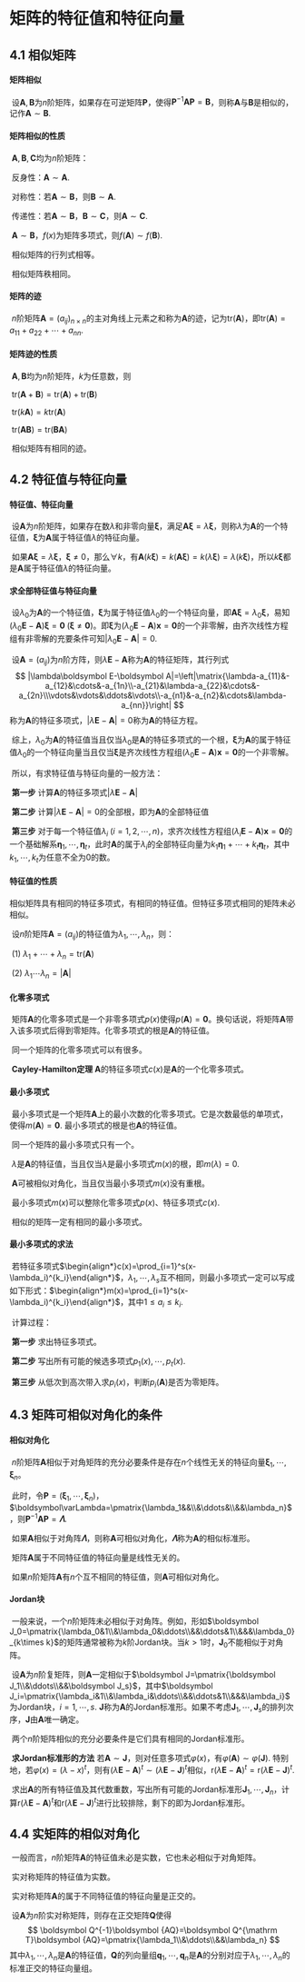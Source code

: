# 矩阵的特征值和特征向量

## 4.1 相似矩阵

#### 矩阵相似

​	设$\boldsymbol A,\boldsymbol B$为$n$阶矩阵，如果存在可逆矩阵$\boldsymbol P$，使得$\boldsymbol P^{-1}\boldsymbol{AP}=\boldsymbol B$，则称$\boldsymbol A$与$\boldsymbol B$是相似的，记作$\boldsymbol A\sim\boldsymbol B$.

#### 矩阵相似的性质

​	$\boldsymbol A,\boldsymbol B,\boldsymbol C$均为$n$阶矩阵：

​		反身性：$\boldsymbol A\sim\boldsymbol A$.

​		对称性：若$\boldsymbol A\sim\boldsymbol B$，则$\boldsymbol B\sim\boldsymbol A$.

​		传递性：若$\boldsymbol A\sim\boldsymbol B$，$\boldsymbol B\sim\boldsymbol C$，则$\boldsymbol A\sim\boldsymbol C$.

​	$\boldsymbol A\sim\boldsymbol B$，$f(x)$为矩阵多项式，则$f(\boldsymbol A)\sim f(\boldsymbol B)$.

​	相似矩阵的行列式相等。

​	相似矩阵秩相同。

#### 矩阵的迹

​	$n$阶矩阵$\boldsymbol A=(a_{ij})_{n\times n}$的主对角线上元素之和称为$\boldsymbol A$的迹，记为$\mathrm{tr}(\boldsymbol A)$，即$\mathrm{tr}(\boldsymbol A)=a_{11}+a_{22}+\cdots+a_{nn}$.

#### 矩阵迹的性质

​	$\boldsymbol A,\boldsymbol B$均为$n$阶矩阵，$k$为任意数，则

​		$\mathrm{tr}(\boldsymbol A+\boldsymbol B)=\mathrm{tr}(\boldsymbol A)+\mathrm{tr}(\boldsymbol B)$

​		$\mathrm{tr}(k\boldsymbol A)=k\mathrm{tr}(\boldsymbol A)$

​		$\mathrm{tr}(\boldsymbol{AB})=\mathrm{tr}(\boldsymbol{BA})$

​	相似矩阵有相同的迹。

## 4.2 特征值与特征向量

#### 特征值、特征向量

​	设$\boldsymbol A$为$n$阶矩阵，如果存在数$\lambda$和非零向量$\boldsymbol\xi$，满足$\boldsymbol{A\xi}=\lambda\boldsymbol\xi$，则称$\lambda$为$\boldsymbol A$的一个特征值，$\boldsymbol\xi$为$\boldsymbol A$属于特征值$\lambda$的特征向量。

​	如果$\boldsymbol{A\xi}=\lambda\boldsymbol\xi$，$\boldsymbol\xi\neq0$，那么$\forall k$，有$\boldsymbol A(k\boldsymbol\xi)=k(\boldsymbol{A\xi})=k(\lambda\boldsymbol\xi)=\lambda(k\boldsymbol\xi)$，所以$k\boldsymbol\xi$都是$\boldsymbol A$属于特征值$\lambda$的特征向量。

#### 求全部特征值与特征向量

​	设$\lambda_0$为$\boldsymbol A$的一个特征值，$\boldsymbol\xi$为属于特征值$\lambda_0$的一个特征向量，即$\boldsymbol{A\xi}=\lambda_0\boldsymbol\xi$，易知$(\lambda_0\boldsymbol E-\boldsymbol A)\boldsymbol\xi=\boldsymbol0\;(\boldsymbol\xi\neq\boldsymbol0)$。即$\boldsymbol\xi$为$(\lambda_0\boldsymbol E-\boldsymbol A)\boldsymbol x=\boldsymbol0$的一个非零解，由齐次线性方程组有非零解的充要条件可知$|\lambda_0\boldsymbol E-\boldsymbol A|=0$.

​	设$\boldsymbol A=(a_{ij})$为$n$阶方阵，则$\lambda\boldsymbol E-\boldsymbol A$称为$\boldsymbol A$的特征矩阵，其行列式
$$
|\lambda\boldsymbol E-\boldsymbol A|=\left|\matrix{\lambda-a_{11}&-a_{12}&\cdots&-a_{1n}\\-a_{21}&\lambda-a_{22}&\cdots&-a_{2n}\\\vdots&\vdots&\ddots&\vdots\\-a_{n1}&-a_{n2}&\cdots&\lambda-a_{nn}}\right|
$$
称为$\boldsymbol A$的特征多项式，$|\lambda\boldsymbol E-\boldsymbol A|=0$称为$\boldsymbol A$的特征方程。

​	综上，$\lambda_0$为$\boldsymbol A$的特征值当且仅当$\lambda_0$是$\boldsymbol A$的特征多项式的一个根，$\boldsymbol\xi$为$\boldsymbol A$的属于特征值$\lambda_0$的一个特征向量当且仅当$\boldsymbol\xi$是齐次线性方程组$(\lambda_0\boldsymbol E-\boldsymbol A)\boldsymbol x=\boldsymbol0$的一个非零解。

​	所以，有求特征值与特征向量的一般方法：

​		**第一步** 计算$\boldsymbol A$的特征多项式$|\lambda\boldsymbol E-\boldsymbol A|$

​		**第二步** 计算$|\lambda\boldsymbol E-\boldsymbol A|=0$的全部根，即为$\boldsymbol A$的全部特征值

​		**第三步** 对于每一个特征值$\lambda_i\;(i=1,2,\cdots,n)$，求齐次线性方程组$(\lambda_i\boldsymbol E-\boldsymbol A)\boldsymbol x=\boldsymbol0$的一个基础解系$\boldsymbol\eta_1,\cdots,\boldsymbol\eta_t$，此时$\boldsymbol A$的属于$\lambda_i$的全部特征向量为$k_1\boldsymbol\eta_1+\cdots+k_t\boldsymbol\eta_t$，其中$k_1,\cdots,k_t$为任意不全为$0$的数。

#### 特征值的性质

​	相似矩阵具有相同的特征多项式，有相同的特征值。但特征多项式相同的矩阵未必相似。

​	设$n$阶矩阵$\boldsymbol A=(a_{ij})$的特征值为$\lambda_1,\cdots,\lambda_n$，则：

​		(1) $\lambda_1+\cdots+\lambda_n=\mathrm{tr}(\boldsymbol A)$

​		(2) $\lambda_1\cdots\lambda_n=|\boldsymbol A|$

#### 化零多项式

​	矩阵$\boldsymbol A$的化零多项式是一个非零多项式$p(x)$使得$p(\boldsymbol A)=\boldsymbol 0$。换句话说，将矩阵$\boldsymbol A$带入该多项式后得到零矩阵。化零多项式的根是$\boldsymbol A$的特征值。

​	同一个矩阵的化零多项式可以有很多。

​	**Cayley-Hamilton定理** $\boldsymbol A$的特征多项式$c(x)$是$\boldsymbol A$的一个化零多项式。

#### 最小多项式

​	最小多项式是一个矩阵$\boldsymbol A$上的最小次数的化零多项式。它是次数最低的单项式，使得$m(\boldsymbol A)=\boldsymbol 0$. 最小多项式的根是也$\boldsymbol A$的特征值。

​	同一个矩阵的最小多项式只有一个。

​	$\lambda$是$\boldsymbol A$的特征值，当且仅当$\lambda$是最小多项式$m(x)$的根，即$m(\lambda)=0$.

​	$\boldsymbol A$可被相似对角化，当且仅当最小多项式$m(x)$没有重根。

​	最小多项式$m(x)$可以整除化零多项式$p(x)$、特征多项式$c(x)$.

​	相似的矩阵一定有相同的最小多项式。

#### 最小多项式的求法

​	若特征多项式$\begin{align*}c(x)=\prod_{i=1}^s(x-\lambda_i)^{k_i}\end{align*}$，$\lambda_1,\cdots,\lambda_s$互不相同，则最小多项式一定可以写成如下形式：$\begin{align*}m(x)=\prod_{i=1}^s(x-\lambda_i)^{k_i}\end{align*}$，其中$1\le a_i\le k_i$.

​	计算过程：

​		**第一步** 求出特征多项式。

​		**第二步** 写出所有可能的候选多项式$p_1(x),\cdots,p_t(x)$.

​		**第三步** 从低次到高次带入求$p_i(x)$，判断$p_i(\boldsymbol A)$是否为零矩阵。



## 4.3 矩阵可相似对角化的条件

#### 相似对角化

​	$n$阶矩阵$\boldsymbol A$相似于对角矩阵的充分必要条件是存在$n$个线性无关的特征向量$\boldsymbol\xi_1,\cdots,\boldsymbol\xi_n$。

​	此时，令$\boldsymbol P=(\boldsymbol\xi_1,\cdots,\boldsymbol\xi_n)$，$\boldsymbol\varLambda=\pmatrix{\lambda_1&&\\&\ddots&\\&&\lambda_n}$，则$\boldsymbol P^{-1}\boldsymbol{AP}=\boldsymbol\varLambda$.

​	如果$\boldsymbol A$相似于对角阵$\boldsymbol \varLambda$，则称$\boldsymbol A$可相似对角化，$\boldsymbol \varLambda$称为$\boldsymbol A$的相似标准形。

​	矩阵$\boldsymbol A$属于不同特征值的特征向量是线性无关的。

​	如果$n$阶矩阵$\boldsymbol A$有$n$个互不相同的特征值，则$\boldsymbol A$可相似对角化。

#### Jordan块

​	一般来说，一个$n$阶矩阵未必相似于对角阵。例如，形如$\boldsymbol J_0=\pmatrix{\lambda_0&1\\&\lambda_0&\ddots\\&&\ddots&1\\&&&\lambda_0}_{k\times k}$的矩阵通常被称为$k$阶Jordan块。当$k>1$时，$\boldsymbol J_0$不能相似于对角阵。

​	设$\boldsymbol A$为$n$阶复矩阵，则$\boldsymbol A$一定相似于$\boldsymbol J=\pmatrix{\boldsymbol J_1\\&\ddots\\&&\boldsymbol J_s}$，其中$\boldsymbol J_i=\pmatrix{\lambda_i&1\\&\lambda_i&\ddots\\&&\ddots&1\\&&&\lambda_i}$为Jordan块，$i=1,\cdots,s$. $\boldsymbol J$称为$\boldsymbol A$的Jordan标准形。如果不考虑$\boldsymbol J_1,\cdots,\boldsymbol J_s$的排列次序，$\boldsymbol J$由$\boldsymbol A$唯一确定。

​	两个$n$阶矩阵相似的充分必要条件是它们具有相同的Jordan标准形。

​	**求Jordan标准形的方法** 若$\boldsymbol A\sim\boldsymbol J$，则对任意多项式$\varphi(x)$，有$\varphi(\boldsymbol A)\sim\varphi(\boldsymbol J)$. 特别地，若$\varphi(x)=(\lambda-x)^t$，则有$(\lambda\boldsymbol E-\boldsymbol A)^t\sim(\lambda\boldsymbol E-\boldsymbol J)^t$相似，$\mathrm r(\lambda\boldsymbol E-\boldsymbol A)^t=\mathrm r(\lambda\boldsymbol E-\boldsymbol J)^t$.

​	求出$\boldsymbol A$的所有特征值及其代数重数，写出所有可能的Jordan标准形$\boldsymbol J_1,\cdots,\boldsymbol J_n$，计算$\mathrm r(\lambda\boldsymbol E-\boldsymbol A)^t$和$\mathrm r(\lambda\boldsymbol E-\boldsymbol J)^t$进行比较排除，剩下的即为Jordan标准形。

## 4.4 实矩阵的相似对角化

​	一般而言，$n$阶矩阵$\boldsymbol A$的特征值未必是实数，它也未必相似于对角矩阵。

​	实对称矩阵的特征值为实数。

​	实对称矩阵$\boldsymbol A$的属于不同特征值的特征向量是正交的。

​	设$\boldsymbol A$为$n$阶实对称矩阵，则存在正交矩阵$\boldsymbol Q$使得
$$
\boldsymbol Q^{-1}\boldsymbol {AQ}=\boldsymbol Q^{\mathrm T}\boldsymbol {AQ}=\pmatrix{\lambda_1\\&\ddots\\&&\lambda_n}
$$
其中$\lambda_1,\cdots,\lambda_n$是$\boldsymbol A$的特征值，$\boldsymbol Q$的列向量组$\boldsymbol q_1,\cdots,\boldsymbol q_n$是$\boldsymbol A$的分别对应于$\lambda_1,\cdots,\lambda_n$的标准正交的特征向量组。